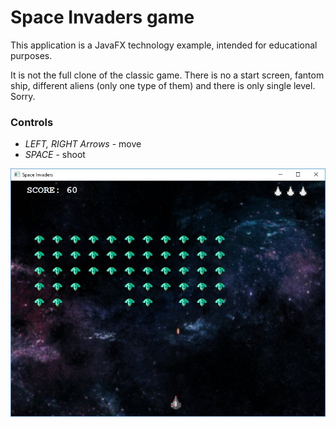 # Space Invaders game

This application is a JavaFX technology example, intended for educational purposes.

It is not the full clone of the classic game. There is no a start screen, fantom ship, different aliens (only one type of them) and there is only single level. Sorry.

### Controls

- *LEFT, RIGHT Arrows* - move
- *SPACE* - shoot

![Screenshot](https://raw.githubusercontent.com/michaeltlt/invaders/master/screenshot.jpg)
